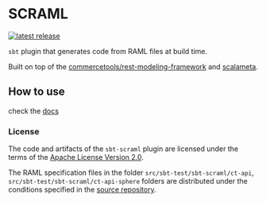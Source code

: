 # SCRAML

[![latest release](https://shields.io/badge/-Maven_Central-lightgrey?style=flat&logo=scala)](https://search.maven.org/search?q=g:com.commercetools%20AND%20a:sbt-scraml)


`sbt` plugin that generates code from RAML files at build time.

Built on top of the [commercetools/rest-modeling-framework](https://github.com/commercetools/rest-modeling-framework)
and [scalameta](https://scalameta.org/).

## How to use

check the [docs](../../../src/main/paradox)

### License 

The code and artifacts of the `sbt-scraml` plugin are licensed under the terms of the [Apache License Version 2.0](License).

The RAML specification files in the folder `src/sbt-test/sbt-scraml/ct-api`, `src/sbt-test/sbt-scraml/ct-api-sphere` folders
are distributed under the conditions specified in the [source repository](https://github.com/commercetools/commercetools-api-reference).
